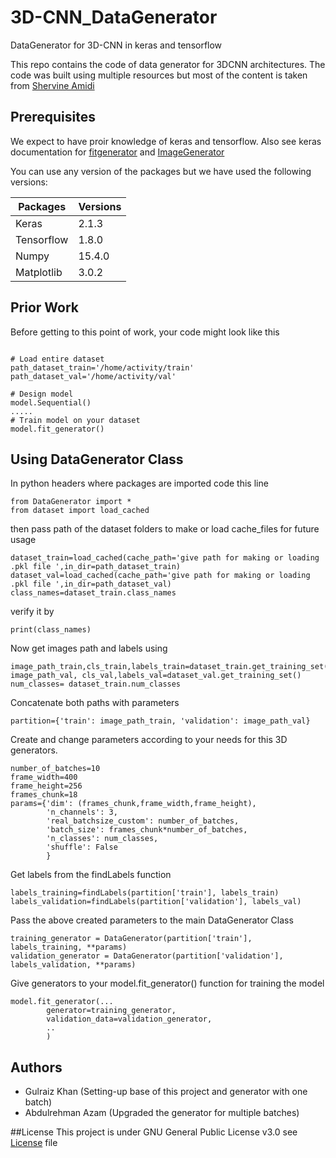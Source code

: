 # 3D-CNN_DataGenerator
DataGenerator for 3D-CNN in keras and tensorflow

This repo contains the code of data generator for 3DCNN architectures. The code was built using multiple resources but most of the content is taken from [Shervine Amidi](https://stanford.edu/~shervine/blog/keras-how-to-generate-data-on-the-fly)

## Prerequisites
We expect to have proir knowledge of keras and tensorflow. Also see keras documentation for [fitgenerator](https://keras.io/models/sequential/#fit_generator) and [ImageGenerator](https://keras.io/preprocessing/image/#imagedatagenerator-class)


You can use any version of the packages but we have used the following versions: 

Packages      | Versions
------------- | -------------
Keras         | 2.1.3
Tensorflow    | 1.8.0
Numpy         | 15.4.0
Matplotlib    | 3.0.2

## Prior Work

Before getting to this point of work, your code might look like this 

```

# Load entire dataset
path_dataset_train='/home/activity/train'
path_dataset_val='/home/activity/val'

# Design model
model.Sequential()
.....
# Train model on your dataset
model.fit_generator()
```
## Using DataGenerator Class
In python headers where packages are imported code this line
```
from DataGenerator import *
from dataset import load_cached
```
then pass path of the dataset folders to make or load cache_files for future usage

```
dataset_train=load_cached(cache_path='give path for making or loading .pkl file ',in_dir=path_dataset_train)
dataset_val=load_cached(cache_path='give path for making or loading .pkl file ',in_dir=path_dataset_val)
class_names=dataset_train.class_names
```
verify it by 

```
print(class_names)
```

Now get images path and labels using 

```
image_path_train,cls_train,labels_train=dataset_train.get_training_set()
image_path_val, cls_val,labels_val=dataset_val.get_training_set()
num_classes= dataset_train.num_classes
```

Concatenate both paths with parameters

```
partition={'train': image_path_train, 'validation': image_path_val}
```

Create and change parameters according to your needs for this 3D generators.

```
number_of_batches=10
frame_width=400
frame_height=256
frames_chunk=18
params={'dim': (frames_chunk,frame_width,frame_height),
        'n_channels': 3,
        'real_batchsize_custom': number_of_batches,
        'batch_size': frames_chunk*number_of_batches,
        'n_classes': num_classes,
        'shuffle': False
        }
```

Get labels from the findLabels function

```
labels_training=findLabels(partition['train'], labels_train)
labels_validation=findLabels(partition['validation'], labels_val)
```


Pass the above created parameters to the main DataGenerator Class

```
training_generator = DataGenerator(partition['train'], labels_training, **params)
validation_generator = DataGenerator(partition['validation'], labels_validation, **params)
```

Give generators to your model.fit_generator() function for training the model

```
model.fit_generator(...
        generator=training_generator,
        validation_data=validation_generator,
        ..
        )
```
## Authors
* Gulraiz Khan (Setting-up base of this project and generator with one batch)
* Abdulrehman Azam (Upgraded the generator for multiple batches)

##License
This project is under GNU General Public License v3.0 see [License](https://github.com/arehmanAzam/3D-CNN_DataGenerator/blob/master/LICENSE) file


